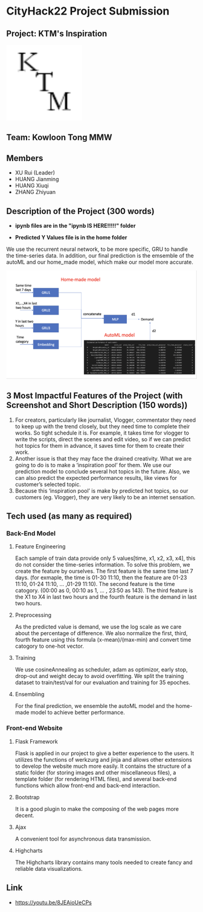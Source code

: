 # CityHack22 Project Submission
## Project: KTM's Inspiration
<img src="static/favicon.png" width="200" alt="project_logo"/>

## Team: Kowloon Tong MMW
## Members
- XU Rui (Leader)
- HUANG Jianming
- HUANG Xiuqi
- ZHANG Zhiyuan

## Description of the Project (300 words)

+ **ipynb files are in the "ipynb IS HERE!!!!!" folder**

+ **Predicted Y Values file is in the home folder**

We use the recurrent neural network, to be more specific, GRU to handle the time-series data. In addition, our final prediction is the emsemble of the autoML and our home_made model, which make our model more accurate.

  ![model](static/model.png)

## 3 Most Impactful Features of the Project (with Screenshot and Short Description (150 words))
1. For creators, particularly like journalist, Vlogger, commentator they need to keep up with the trend closely, but they need time to complete their works. So tight schedule it is. For example, it takes time for vlogger to write the scripts, direct the scenes and edit video, so if we can predict hot topics for them in advance, it saves time for them to create their work.
2. Another issue is that they may face the drained creativity. What we are going to do is to make a ‘inspiration pool’ for them. We use our prediction model to conclude several hot topics in the future. Also, we can also predict the expected performance results, like views for customer’s selected topic.
3. Because this ‘inspiration pool’ is make by predicted hot topics, so our customers (eg. Vlogger), they are very likely to be an internet sensation.

## Tech used (as many as required)
### Back-End Model

1. Feature Engineering

   Each sample of train data provide only 5 values[time, x1, x2, x3, x4], this do not consider the time-series information. To solve this problem, we create the feature by ourselves. The first feature is the same time last 7 days. (for exmaple, the time is 01-30 11:10, then the feature are 01-23 11:10,  01-24 11:10, ... ,01-29 11:10). The second feature is the time catogory. (00:00 as 0, 00:10 as 1, ... , 23:50 as 143). The third feature is the X1 to X4 in last two hours and the fourth feature is the demand in last two hours.

2. Preprocessing

   As the predicted value is demand, we use the log scale as we care about the percentage of difference. We also normalize the first, third, fourth feature using this formula (x-mean)/(max-min) and convert time catogory to one-hot vector.

3. Training

   We use cosineAnnealing as scheduler, adam as optimizor, early stop, drop-out and weight decay to avoid overfitting. We split the training dataset to train/test/val for our evaluation and training for 35 epoches.

4. Ensembling

   For the final prediction, we ensemble the autoML model and the home-made model to achieve better performance.

### Front-end Website

1. Flask Framework

   Flask is applied in our project to give a better experience to the users. It utilizes the functions of werkzurg and jinja and allows other extensions to develop the website much more easily. It contains the structure of a static folder (for storing images and other miscellaneous files), a template folder (for rendering HTML files), and several back-end functions which allow front-end and back-end interaction.

2. Bootstrap

   It is a good plugin to make the composing of the web pages more decent.

3. Ajax

   A convenient tool for asynchronous data transmission.

4. Highcharts

   The Highcharts library contains many tools needed to create fancy and reliable data visualizations.



## Link
- https://youtu.be/8JEAioUeCPs
